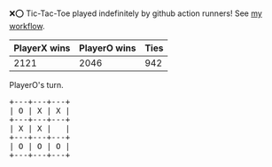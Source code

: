:x::o: Tic-Tac-Toe played indefinitely by github action runners! See [my workflow](.github/workflows/play.yaml).

|PlayerX wins|PlayerO wins|Ties|
|-|-|-|
|2121|2046|942|

PlayerO's turn.

<pre>
+---+---+---+
| O | X | X |
+---+---+---+
| X | X |   |
+---+---+---+
| O | O | O |
+---+---+---+
</pre>